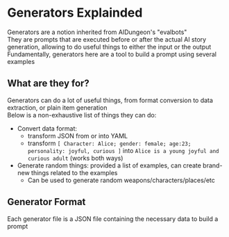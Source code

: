 # Generators Explainded
Generators are a notion inherited from AIDungeon's "evalbots"  
They are prompts that are executed before or after the actual AI story generation, allowing to do useful things to either the input or the output  
Fundamentally, generators here are a tool to build a prompt using several examples

## What are they for?
Generators can do a lot of useful things, from format conversion to data extraction, or plain item generation  
Below is a non-exhaustive list of things they can do:
- Convert data format: 
  - transform JSON from or into YAML
  - transform `[ Character: Alice; gender: female; age:23; personality: joyful, curious ]` into `Alice is a young joyful and curious adult` (works both ways)
- Generate random things: provided a list of examples, can create brand-new things related to the examples
  - Can be used to generate random weapons/characters/places/etc


## Generator Format
Each generator file is a JSON file containing the necessary data to build a prompt